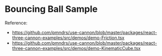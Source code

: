# Bouncing Ball Sample

Reference:
- https://github.com/pmndrs/use-cannon/blob/master/packages/react-three-cannon-examples/src/demos/demo-Friction.tsx
- https://github.com/pmndrs/use-cannon/blob/master/packages/react-three-cannon-examples/src/demos/demo-KinematicCube.tsx